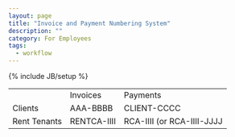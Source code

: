 ```yaml
---
layout: page
title: "Invoice and Payment Numbering System"
description: ""
category: For Employees
tags:
  - workflow
---
```

{% include JB/setup %}
<table>
<tr><td></td><td>Invoices</td><td>Payments</td></tr>
<tr><td>Clients</td><td>AAA-BBBB</td><td>CLIENT-CCCC</td></tr>
<tr><td>Rent Tenants</td><td>RENTCA-IIII</td><td>RCA-IIII (or RCA-IIII-JJJJ</td></tr>
</table>
